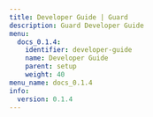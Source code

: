 ```yaml
---
title: Developer Guide | Guard
description: Guard Developer Guide
menu:
  docs_0.1.4:
    identifier: developer-guide
    name: Developer Guide
    parent: setup
    weight: 40
menu_name: docs_0.1.4
info:
  version: 0.1.4
---
```


